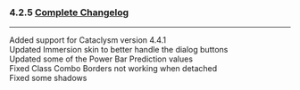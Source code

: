 ### 4.2.5 [Complete Changelog](https://github.com/eltreum0/eltruism/blob/main/Changelog.md)
___
Added support for Cataclysm version 4.4.1  
Updated Immersion skin to better handle the dialog buttons  
Updated some of the Power Bar Prediction values  
Fixed Class Combo Borders not working when detached  
Fixed some shadows
